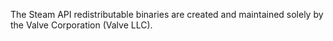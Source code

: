 The Steam API redistributable binaries are created and maintained solely by the Valve Corporation (Valve LLC).
